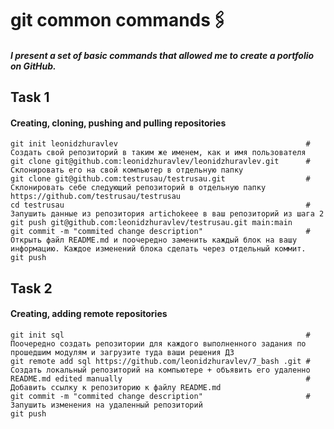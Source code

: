 # git common commands🖇️
##### I present a set of basic commands that allowed me to create a portfolio on GitHub.
## Task 1
#### Creating, cloning, pushing and pulling repositories  
```git
git init leonidzhuravlev                                          # Создать свой репозиторий в таким же именем, как и имя пользователя 
git clone git@github.com:leonidzhuravlev/leonidzhuravlev.git      # Склонировать его на свой компьютер в отдельную папку
git clone git@github.com:testrusau/testrusau.git                  # Склонировать себе следующий репозиторий в отдельную папку https://github.com/testrusau/testrusau
cd testrusau                                                      # Запушить данные из репозитория artichokeee в ваш репозиторий из шага 2
git push git@github.com:leonidzhuravlev/testrusau.git main:main
git commit -m "commited change description"                       # Открыть файл README.md и поочередно заменить каждый блок на вашу информацию. Каждое изменений блока сделать через отдельный коммит.
git push 

```
## Task 2
#### Creating, adding remote repositories  
```git
git init sql                                                      # Поочередно создать репозитории для каждого выполненного задания по прошедшим модулям и загрузите туда ваши решения ДЗ
git remote add sql https://github.com/leonidzhuravlev/7_bash .git # Cоздать локальный репозиторий на компьютере + объявить его удаленно
README.md edited manually                                         # Добавить ссылку к репозиторию к файлу README.md 
git commit -m "commited change description"                       # Запушить изменения на удаленный репозиторий
git push                                                     

```
